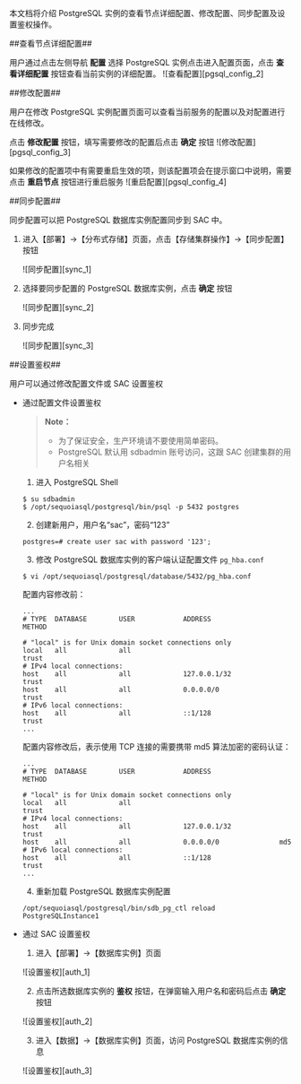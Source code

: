 本文档将介绍 PostgreSQL 实例的查看节点详细配置、修改配置、同步配置及设置鉴权操作。

##查看节点详细配置##

用户通过点击左侧导航 **配置** 选择 PostgreSQL 实例点击进入配置页面，点击 **查看详细配置** 按钮查看当前实例的详细配置。
![查看配置][pgsql_config_2]

##修改配置##

用户在修改 PostgreSQL 实例配置页面可以查看当前服务的配置以及对配置进行在线修改。

点击 **修改配置** 按钮，填写需要修改的配置后点击 **确定** 按钮
![修改配置][pgsql_config_3]

如果修改的配置项中有需要重启生效的项，则该配置项会在提示窗口中说明，需要点击 **重启节点** 按钮进行重启服务
![重启配置][pgsql_config_4]

##同步配置##

同步配置可以把 PostgreSQL 数据库实例配置同步到 SAC 中。

1. 进入【部署】->【分布式存储】页面，点击【存储集群操作】->【同步配置】按钮

   ![同步配置][sync_1]

2. 选择要同步配置的 PostgreSQL 数据库实例，点击 **确定** 按钮

   ![同步配置][sync_2]

3. 同步完成

   ![同步配置][sync_3]

##设置鉴权##

用户可以通过修改配置文件或 SAC 设置鉴权

- 通过配置文件设置鉴权

   > **Note：**  
   >
   >- 为了保证安全，生产环境请不要使用简单密码。  
   >- PostgreSQL 默认用 sdbadmin 账号访问，这跟 SAC 创建集群的用户名相关

   1. 进入 PostgreSQL Shell

     ```lang-bash
     $ su sdbadmin
     $ /opt/sequoiasql/postgresql/bin/psql -p 5432 postgres
     ```
  
   2. 创建新用户，用户名“sac”，密码“123”

     ```lang-sql
     postgres=# create user sac with password '123';
     ```

   3. 修改 PostgreSQL 数据库实例的客户端认证配置文件 `pg_hba.conf`

     ```lang-bash
     $ vi /opt/sequoiasql/postgresql/database/5432/pg_hba.conf
     ```

     配置内容修改前：

     ```lang-text
     ...
     # TYPE  DATABASE        USER            ADDRESS                 METHOD

     # "local" is for Unix domain socket connections only
     local   all             all                                     trust
     # IPv4 local connections:
     host    all             all             127.0.0.1/32            trust
     host    all             all             0.0.0.0/0               trust
     # IPv6 local connections:
     host    all             all             ::1/128                 trust
     ...
     ```

     配置内容修改后，表示使用 TCP 连接的需要携带 md5 算法加密的密码认证：

     ```lang-text
     ...
     # TYPE  DATABASE        USER            ADDRESS                 METHOD

     # "local" is for Unix domain socket connections only
     local   all             all                                     trust
     # IPv4 local connections:
     host    all             all             127.0.0.1/32            trust
     host    all             all             0.0.0.0/0               md5
     # IPv6 local connections:
     host    all             all             ::1/128                 trust
     ...
     ```

   4. 重新加载 PostgreSQL 数据库实例配置

     ```lang-bash
     /opt/sequoiasql/postgresql/bin/sdb_pg_ctl reload PostgreSQLInstance1
     ```

- 通过 SAC 设置鉴权

   1. 进入【部署】->【数据库实例】页面

     ![设置鉴权][auth_1]

   2. 点击所选数据库实例的 **鉴权** 按钮，在弹窗输入用户名和密码后点击 **确定** 按钮

     ![设置鉴权][auth_2]

   3. 进入【数据】->【数据库实例】页面，访问 PostgreSQL 数据库实例的信息

     ![设置鉴权][auth_3]





[^_^]:
     本文使用的所有引用及链接
[pgsql_config_2]:images/SAC/Operation/Postgresql/pgsql_config_2.png
[pgsql_config_3]:images/SAC/Operation/Postgresql/pgsql_config_3.png
[pgsql_config_4]:images/SAC/Operation/Postgresql/pgsql_config_4.png
[sync_1]:images/SAC/Operation/Postgresql/sync_1.png
[sync_2]:images/SAC/Operation/Postgresql/sync_2.png
[sync_3]:images/SAC/Operation/Postgresql/sync_3.png
[auth_1]:images/SAC/Operation/Postgresql/auth_1.png
[auth_2]:images/SAC/Operation/Postgresql/auth_2.png
[auth_3]:images/SAC/Operation/Postgresql/auth_3.png



